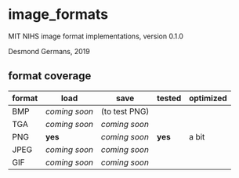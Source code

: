 # image_formats
MIT NIHS image format implementations, version 0.1.0

Desmond Germans, 2019

## format coverage

| format | load          | save          | tested  | optimized |
|--------|---------------|---------------|---------|-----------|
| BMP    | *coming soon* | (to test PNG) |         |           |
| TGA    | *coming soon* | *coming soon* |         |           |
| PNG    | **yes**       | *coming soon* | **yes** | a bit     |
| JPEG   | *coming soon* | *coming soon* |         |           |
| GIF    | *coming soon* | *coming soon* |         |           |
